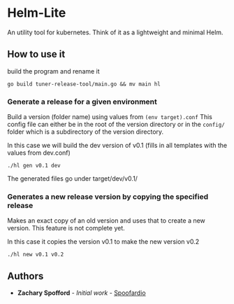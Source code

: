 # Helm-Lite 

An utility tool for kubernetes. Think of it as a lightweight and minimal Helm.

## How to use it

build the program and rename it
```
go build tuner-release-tool/main.go && mv main hl
```

### Generate a release for a given environment

Build a version (folder name) using values from `(env target).conf` This config file can either be in the root of the version directory or in the `config/` folder which is a subdirectory of the version directory. 

In this case we will build the dev version of v0.1 (fills in all templates with the values from dev.conf)
```
./hl gen v0.1 dev
```

The generated files go under target/dev/v0.1/

### Generates a new release version by copying the specified release

Makes an exact copy of an old version and uses that to create a new version. This feature is not complete yet.

In this case it copies the version v0.1 to make the new version v0.2
```
./hl new v0.1 v0.2
```

## Authors

* **Zachary Spofford** - *Initial work* - [Spoofardio](https://github.com/Spoofardio)